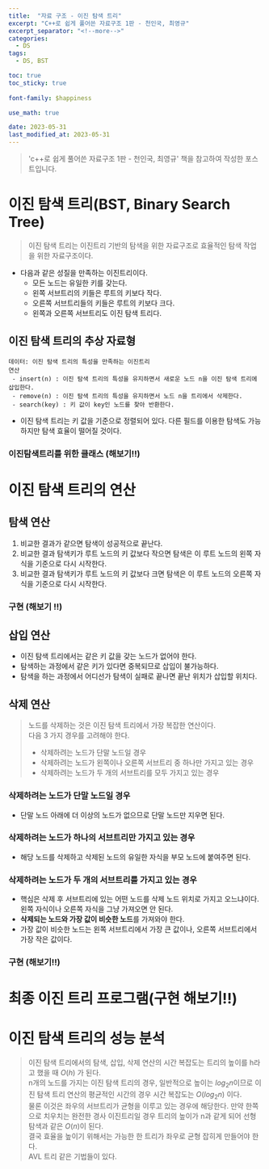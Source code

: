 ```yaml
---
title:  "자료 구조 - 이진 탐색 트리"
excerpt: "C++로 쉽게 풀어쓴 자료구조 1판 - 천인국, 최영규"
excerpt_separator: "<!--more-->"
categories:
  - DS
tags:
  - DS, BST

toc: true
toc_sticky: true
 
font-family: $happiness

use_math: true

date: 2023-05-31
last_modified_at: 2023-05-31
---
```

> 'c++로 쉽게 풀어쓴 자료구조 1판 - 천인국, 최영규' 책을 참고하여 작성한 포스트입니다.

# 이진 탐색 트리(BST, Binary Search Tree)
> 이진 탐색 트리는 이진트리 기반의 탐색을 위한 자료구조로 효율적인 탐색 작업을 위한 자료구조이다.

* 다음과 같은 성질을 만족하는 이진트리이다.
  - 모든 노드는 유일한 키를 갖는다.
  - 왼쪽 서브트리의 키들은 루트의 키보다 작다.
  - 오른쪽 서브트리들의 키들은 루트의 키보다 크다.
  - 왼쪽과 오른쪽 서브트리도 이진 탐색 트리다.


## 이진 탐색 트리의 추상 자료형

```
데이터: 이진 탐색 트리의 특성을 만족하는 이진트리
연산
 - insert(n) : 이진 탐색 트리의 특성을 유지하면서 새로운 노드 n을 이진 탐색 트리에 삽입한다.
 - remove(n) : 이진 탐색 트리의 특성을 유지하면서 노드 n을 트리에서 삭제한다.
 - search(key) : 키 값이 key인 노드를 찾아 반환한다.
```

* 이진 탐색 트리는 키 값을 기준으로 정렬되어 있다. 다른 필드를 이용한 탐색도 가능하지만 탐색 효율이 떨어질 것이다.

### 이진탐색트리를 위한 클래스 (해보기!!)

# 이진 탐색 트리의 연산

## 탐색 연산
1. 비교한 결과가 같으면 탐색이 성공적으로 끝난다.
2. 비교한 결과 탐색키가 루트 노드의 키 값보다 작으면 탐색은 이 루트 노드의 왼쪽 자식을 기준으로 다시 시작한다.
3. 비교한 결과 탐색키가 루트 노드의 키 값보다 크면 탐색은 이 루트 노드의 오른쪽 자식을 기준으로 다시 시작한다.

### 구현  (해보기 !!)

## 삽입 연산
* 이진 탐색 트리에서는 같은 키 값을 갖는 노드가 없어야 한다.
* 탐색하는 과정에서 같은 키가 있다면 중복되므로 삽입이 불가능하다.
* 탐색을 하는 과정에서 어디선가 탐색이 실패로 끝나면 끝난 위치가 삽입할 위치다.

## 삭제 연산
> 노드를 삭제하는 것은 이진 탐색 트리에서 가장 복잡한 연산이다.  
> 다음 3 가지 경우를 고려해야 한다.  
>   - 삭제하려는 노드가 단말 노드일 경우
> - 삭제하려는 노드가 왼쪽이나 오른쪽 서브트리 중 하나만 가지고 있는 경우
> - 삭제하려는 노드가 두 개의 서브트리를 모두 가지고 있는 경우

### 삭제하려는 노드가 단말 노드일 경우
* 단말 노드 아래에 더 이상의 노드가 없으므로 단말 노드만 지우면 된다.

### 삭제하려는 노드가 하나의 서브트리만 가지고 있는 경우
* 해당 노드를 삭제하고 삭제된 노드의 유일한 자식을 부모 노드에 붙여주면 된다.

### 삭제하려는 노드가 두 개의 서브트리를 가지고 있는 경우
* 핵심은 삭제 후 서브트리에 있는 어떤 노드를 삭제 노드 위치로 가지고 오느냐이다. 왼쪽 자식이나 오른쪽 자식을 그냥 가져오면 안 된다. 
* **삭제되는 노드와 가장 값이 비슷한 노드**를 가져와야 한다.
* 가장 값이 비슷한 노드는 왼쪽 서브트리에서 가장 큰 값이나, 오른쪽 서브트리에서 가장 작은 값이다.

### 구현 (해보기!!)

# 최종 이진 트리 프로그램(구현 해보기!!)

# 이진 탐색 트리의 성능 분석
> 이진 탐색 트리에서의 탐색, 삽입, 삭제 연산의 시간 복잡도는 트리의 높이를 h라고 했을 때 $O(h)$ 가 된다.  
> n개의 노드를 가지는 이진 탐색 트리의 경우, 일반적으로 높이는 $log_2n$이므로 이진 탐색 트리 연산의 평균적인 시간의 경우 시간 복잡도는 $O(log_2n)$ 이다.  
> 물론 이것은 좌우의 서브트리가 균형을 이루고 있는 경우에 해당한다. 만약 한쪽으로 치우치는 완전한 경사 이진트리일 경우 트리의 높이가 n과 같게 되어 선형 탐색과 같은 $O(n)$이 된다.  
> 결국 효율을 높이기 위해서는 가능한 한 트리가 좌우로 균형 잡히게 만들어야 한다.  
> AVL 트리 같은 기법들이 있다.
